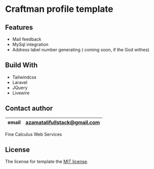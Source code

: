 # Craftman profile template 

## Features

- Mail feedback
- MySql integration
- Address label number generating ( coming soon, if the God withes)

## Build With

- Tailwindcss
- Laravel
- JQuery
- Livewire 


## Contact author

|   email  | azamatalifullstack@gmail.com |   
| ---- | ---- |

Fine Calculus Web Services



## License

The license for template the [MIT license](https://opensource.org/licenses/MIT).
